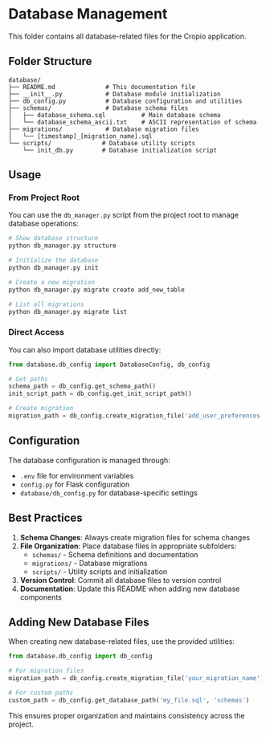 # Database Management

This folder contains all database-related files for the Cropio application.

## Folder Structure

```
database/
├── README.md              # This documentation file
├── __init__.py            # Database module initialization
├── db_config.py           # Database configuration and utilities
├── schemas/               # Database schema files
│   ├── database_schema.sql          # Main database schema
│   └── database_schema_ascii.txt    # ASCII representation of schema
├── migrations/            # Database migration files
│   └── [timestamp]_[migration_name].sql
└── scripts/              # Database utility scripts
    └── init_db.py        # Database initialization script
```

## Usage

### From Project Root

You can use the `db_manager.py` script from the project root to manage database operations:

```bash
# Show database structure
python db_manager.py structure

# Initialize the database
python db_manager.py init

# Create a new migration
python db_manager.py migrate create add_new_table

# List all migrations
python db_manager.py migrate list
```

### Direct Access

You can also import database utilities directly:

```python
from database.db_config import DatabaseConfig, db_config

# Get paths
schema_path = db_config.get_schema_path()
init_script_path = db_config.get_init_script_path()

# Create migration
migration_path = db_config.create_migration_file('add_user_preferences')
```

## Configuration

The database configuration is managed through:
- `.env` file for environment variables
- `config.py` for Flask configuration
- `database/db_config.py` for database-specific settings

## Best Practices

1. **Schema Changes**: Always create migration files for schema changes
2. **File Organization**: Place database files in appropriate subfolders:
   - `schemas/` - Schema definitions and documentation
   - `migrations/` - Database migrations
   - `scripts/` - Utility scripts and initialization
3. **Version Control**: Commit all database files to version control
4. **Documentation**: Update this README when adding new database components

## Adding New Database Files

When creating new database-related files, use the provided utilities:

```python
from database.db_config import db_config

# For migration files
migration_path = db_config.create_migration_file('your_migration_name')

# For custom paths
custom_path = db_config.get_database_path('my_file.sql', 'schemas')
```

This ensures proper organization and maintains consistency across the project.
